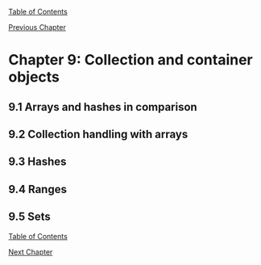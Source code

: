 [Table of Contents](_toc.md)

[Previous Chapter](ch8.md)

# Chapter 9: Collection and container objects #

## 9.1 Arrays and hashes in comparison ##

## 9.2 Collection handling with arrays ##

## 9.3 Hashes ##

## 9.4 Ranges ##

## 9.5 Sets ##

[Table of Contents](_toc.md)

[Next Chapter](ch10.md)

